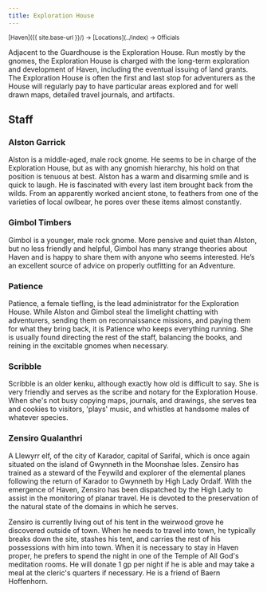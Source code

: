 ```yaml
---
title: Exploration House
---
```


<span style="font-size:smaller;">
  [Haven]({{ site.base-url }}/) -> [Locations](../index) -> Officials
</span>

Adjacent to the Guardhouse is the Exploration House.  Run mostly by the gnomes, the Exploration House is charged with the long-term exploration and development of Haven, including the eventual issuing of land grants.  The Exploration House is often the first and last stop for adventurers as the House will regularly pay to have particular areas explored and for well drawn maps, detailed travel journals, and artifacts.

## Staff

### Alston Garrick

Alston is a middle-aged, male rock gnome.  He seems to be in charge of the Exploration House, but as with any gnomish hierarchy, his hold on that position is tenuous at best.  Alston has a warm and disarming smile and is quick to laugh.  He is fascinated with every last item brought back from the wilds.  From an apparently worked ancient stone, to feathers from one of the varieties of local owlbear, he pores over these items almost constantly.

### Gimbol Timbers

Gimbol is a younger, male rock gnome.  More pensive and quiet than Alston, but no less friendly and helpful, Gimbol has many strange theories about Haven and is happy to share them with anyone who seems interested. He’s an excellent source of advice on properly outfitting for an Adventure.

### Patience

Patience, a female tiefling, is the lead administrator for the Exploration House.  While Alston and Gimbol steal the limelight chatting with adventurers, sending them on reconnaissance missions, and paying them for what they bring back, it is Patience who keeps everything running.  She is usually found directing the rest of the staff, balancing the books, and reining in the excitable gnomes when necessary.

### Scribble

Scribble is an older kenku, although exactly how old is difficult to say.  She is very friendly and serves as the scribe and notary for the Exploration House.  When she's not busy copying maps, journals, and drawings, she serves tea and cookies to visitors, 'plays' music, and whistles at handsome males of whatever species.

### Zensiro Qualanthri

A Llewyrr elf, of the city of Karador, capital of Sarifal, which is once again situated on the island of Gwynneth in the Moonshae Isles.  Zensiro has trained as a steward of the Feywild and explorer of the elemental planes following the return of Karador to Gwynneth by High Lady Ordalf.  With the emergence of Haven, Zensiro has been dispatched by the High Lady to assist in the monitoring of planar travel.  He is devoted to the preservation of the natural state of the domains in which he serves.

Zensiro is currently living out of his tent in the weirwood grove he discovered outside of town.  When he needs to travel into town, he typically breaks down the site, stashes his tent, and carries the rest of his possessions with him into town.  When it is necessary to stay in Haven proper, he prefers to spend the night in one of the Temple of All God's meditation rooms.  He will donate 1 gp per night if he is able and may take a meal at the cleric's quarters if necessary.  He is a friend of Baern Hoffenhorn.
